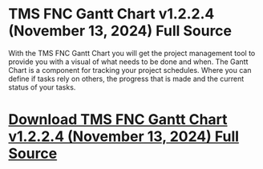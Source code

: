 # TMS FNC Gantt Chart v1.2.2.4 (November 13, 2024) Full Source

With the TMS FNC Gantt Chart you will get the project management tool to provide you with a visual of what needs to be done and when. The Gantt Chart is a component for tracking your project schedules. Where you can define if tasks rely on others, the progress that is made and the current status of your tasks.

# [Download TMS FNC Gantt Chart v1.2.2.4 (November 13, 2024) Full Source](https://developer.team/delphi/35086-tms-fnc-gantt-chart-v1224-november-13-2024-full-source.html)
